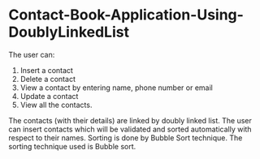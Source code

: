 # Contact-Book-Application-Using-DoublyLinkedList
The user can:
1. Insert a contact
2. Delete a contact
3. View a contact by entering name, phone number or email
4. Update a contact
5. View all the contacts.

The contacts (with their details) are linked by doubly linked list. 
The user can insert contacts which will be validated and sorted automatically with respect to their names. Sorting is done by Bubble Sort technique. 
The sorting technique used is Bubble sort.
